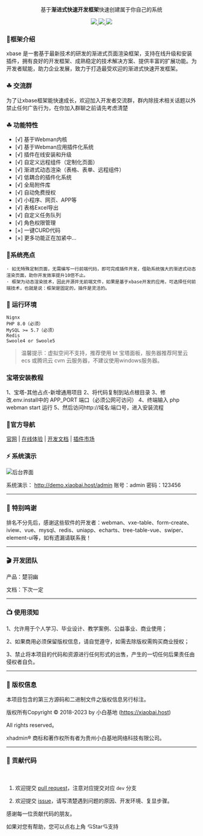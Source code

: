 <div align="center">

基于**渐进式快速开发框架**快速创建属于你自己的系统

</div>

<div align="center" >
    <a href="https://xiaobai.host/">
        <img src="https://img.shields.io/badge/license-Apache%202-blue.svg" />
    </a>
    <a href="https://xiaobai.host/">
        <img src="https://img.shields.io/badge/Edition-4.5-blue.svg" />
    </a>
     <a href="https://xiaobai.host/">
        <img src="https://img.shields.io/badge/Download-150m-red.svg" />
    </a>
</div>

####


### 🌈框架介绍

xbase 是一套基于最新技术的研发的渐进式页面渲染框架，支持在线升级和安装插件，拥有良好的开发框架、成熟稳定的技术解决方案、提供丰富的扩展功能。为开发者赋能，助力企业发展，致力于打造最受欢迎的渐进式快速开发框架。

### ☘ 交流群

为了让xbase框架能快速成长，欢迎加入开发者交流群，群内除技术相关话题以外禁止任何广告行为，在你加入群聊之前请先考虑清楚

### ☘ 功能特性

- [√] 基于Webman内核
- [√] 基于Webman应用插件化系统
- [√] 插件在线安装和升级
- [√] 自定义远程组件（定制化页面）
- [√] 渐进式动态渲染（表格、表单、远程组件）
- [√] 低耦合的插件化系统
- [√] 全局附件库
- [√] 自动免费授权
- [√] 小程序、网页、APP等
- [√] 表格Excel导出
- [√] 自定义任务队列
- [√] 角色权限管理
- [×] 一键CURD代码
- [×] 更多功能正在加紧中...


### 🍚系统亮点

```
· 如无特殊定制页面，无需编写一行前端代码，即可完成插件开发，借助系统强大的渐进式动态渲染页面，助你开发效率提升10倍不止。
· 框架为动态渲染技术，因此开源并无前端文件，如果是基于xbase开发的应用，可选择任何前端技术，也就是说：框架是固定的，插件是灵活的。
```

### 🍎 运行环境

```
Nignx
PHP 8.0（必须）
MySQL >= 5.7（必须）
Redis
Swoole4 or Swoole5
```

> 温馨提示：虚拟空间不支持，推荐使用 bt 宝塔面板，服务器推荐阿里云 ecs 或腾讯云 cvm 云服务器，不建议使用windows服务器。

### 宝塔安装教程
1、宝塔-其他占点-新增通用项目
2、将代码复制到站点根目录
3、修改.env.install中的 APP_PORT 端口（必须公网可访问）
4、终端输入 php webman start 运行
5、然后访问http://域名:端口号，进入安装流程


### 🔨官方导航

[官网](https://xiaobai.host/) |
[在线体验](https://demo.xiaobai.host/admin/) |
[开发文档](https://doc.xiaobai.host/) |
[插件市场](https://xiaobai.host/plugins)

### ⚡ 系统演示

![后台界面](https://img.alicdn.com/imgextra/i4/2064565174/O1CN017FqDVa1o5k8DHfOBx_!!2064565174.jpg)

系统演示： http://demo.xiaobai.host/admin 账号：admin 密码：123456

---
###  📸 特别鸣谢

排名不分先后，感谢这些软件的开发者：webman、vxe-table、form-create、iview、vue、mysql、redis、uniapp、echarts、tree-table-vue、swiper、element-ui等，如有遗漏请联系我！

---
###  🎬 开发团队
产品：楚羽幽

文档：下次一定


---
###  📺 使用须知
1、允许用于个人学习、毕业设计、教学案例、公益事业、商业使用；

2、如果商用必须保留版权信息，请自觉遵守，如需去除版权需购买商业授权；

3、禁止将本项目的代码和资源进行任何形式的出售，产生的一切任何后果责任由侵权者自负。


---
###  💾 版权信息

本项目包含的第三方源码和二进制文件之版权信息另行标注。

版权所有Copyright © 2018-2023 by 小白基地 (https://xiaobai.host)

All rights reserved。

xhadmin® 商标和著作权所有者为贵州小白基地网络科技有限公司。

---

### 🍻 贡献代码

<p style="padding:10px;"  width="90%">

1. 欢迎提交 [pull request](https://gitee.com/xiaobai88/xbase-pro/pulls)，注意对应提交对应 `dev` 分支

2. 欢迎提交 [issue](https://gitee.com/xiaobai88/xbase-pro/issues)，请写清楚遇到问题的原因、开发环境、复显步骤。

</p>

感谢每一位贡献代码的朋友。

如果对您有帮助，您可以点右上角 💘Star💘支持